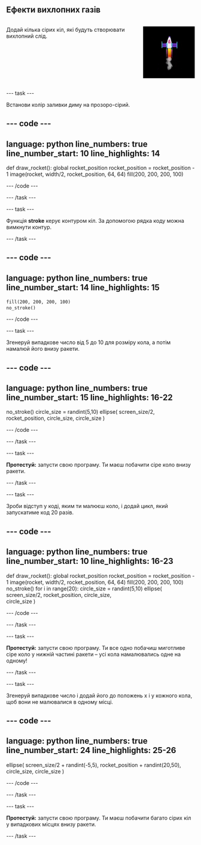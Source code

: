 ## Ефекти вихлопних газів

<div style="display: flex; flex-wrap: wrap">
<div style="flex-basis: 200px; flex-grow: 1; margin-right: 15px;">

Додай кілька сірих кіл, які будуть створювати вихлопний слід. 
</div>
<div>

![Повільна анімація ефекту диму.](images/rocket_smoke.gif)
</div>
</div>

--- task ---

Встанови колір заливки диму на прозоро-сірий.

--- code ---
---
language: python
line_numbers: true
line_number_start: 10
line_highlights: 14
---

def draw_rocket():
    global rocket_position
    rocket_position = rocket_position - 1
    image(rocket, width/2, rocket_position, 64, 64)
    fill(200, 200, 200, 100) 

--- /code ---

--- /task ---


--- task ---

Функція **stroke** керує контуром кіл. За допомогою рядка коду можна вимкнути контур.


--- /task ---

--- code ---
---
language: python
line_numbers: true
line_number_start: 14
line_highlights: 15
---

    fill(200, 200, 200, 100) 
    no_stroke()
    

--- /code ---

--- task ---

Згенеруй випадкове число від 5 до 10 для розміру кола, а потім намалюй його внизу ракети.

--- code ---
---
language: python
line_numbers: true
line_number_start: 15
line_highlights: 16-22
---

no_stroke()
circle_size = randint(5,10) 
ellipse(
    screen_size/2, 
    rocket_position, 
    circle_size, 
    circle_size
)   

--- /code ---

--- /task ---

--- task ---

**Протестуй:** запусти свою програму. Ти маєш побачити сіре коло внизу ракети.

--- /task ---

--- task ---

Зроби відступ у коді, яким ти малюєш коло, і додай цикл, який запускатиме код 20 разів.

--- code ---
---
language: python
line_numbers: true
line_number_start: 10
line_highlights: 16-23
---

def draw_rocket():
    global rocket_position
    rocket_position = rocket_position - 1
    image(rocket, width/2, rocket_position, 64, 64)
    fill(200, 200, 200, 100) 
    no_stroke()
    for i in range(20):
        circle_size = randint(5,10)
        ellipse(
            screen_size/2, 
            rocket_position, 
            circle_size,    
            circle_size
        )
    

--- /code ---

--- /task ---

--- task ---

**Протестуй:** запусти свою програму. Ти все одно побачиш миготливе сіре коло у нижній частині ракети – усі кола намалювались одне на одному!

--- /task ---

--- task ---

Згенеруй випадкове число і додай його до положень x і y кожного кола, щоб вони не малювалися в одному місці.


--- code ---
---
language: python
line_numbers: true
line_number_start: 24
line_highlights: 25-26
---

ellipse(
    screen_size/2 + randint(-5,5), 
    rocket_position + randint(20,50), 
    circle_size, 
    circle_size
)   

--- /code ---

--- /task ---


--- task ---

**Протестуй:** запусти свою програму. Ти маєш побачити багато сірих кіл у випадкових місцях внизу ракети.

--- /task ---

